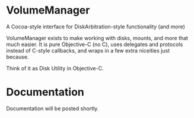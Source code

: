 VolumeManager
=============

A Cocoa-style interface for DiskArbitration-style functionality (and more)

VolumeManager exists to make working with disks, mounts, and more that
much easier. It is pure Objective-C (no C), uses delegates and protocols
instead of C-style callbacks, and wraps in a few extra niceities just
because.

Think of it as Disk Utility in Objective-C.

Documentation
=============

Documentation will be posted shortly.
